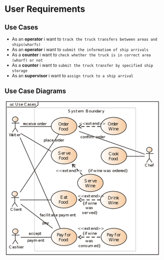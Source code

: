 # User Requirements

## Use Cases

-   As an **operator** i want to `track the truck transfers between areas and ships(wharfs)`
-   As an **operator** i want to `submit the informatiom of ship arrivals`
-   As a **counter** i want to `check whether the truck is in correct area (wharf) or not`
-   As a **counter** i want to `submit the truck transfer by specified ship storage`
-   As an **supervisor** i want to `assign truck to a ship arrival`

## Use Case Diagrams

![UseCase Diagram](resources/usecase_diagram.png)
